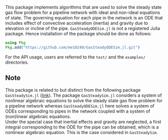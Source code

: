 This package implements algorithms that are used to solve the steady state gas flow problem for a pipeline network with ideal and non-ideal equations of state. The governing equation for each pipe in the network is an ODE that  includes effect of convective acceleration (inertia) and gravity due to elevation or incline of the pipe. 
``GasSteadyODESim.jl`` is not a registered Julia package. Hence installation of the package should be done as follows:

```julia 
using Pkg
Pkg.add("https://github.com/me10240/GasSteadyODESim.jl.git")
```

For the API usage, users are referred to the ``test/`` and the ``examples/`` directories.

## Note
This package is related to but distinct from the following package ``GasSteadySim.jl`` ([link](https://github.com/kaarthiksundar/GasSteadySim.jl.git)). 
The package ``GasSteadySim.jl`` considers a system of nonlinear algebraic equations to solve the steady state gas flow problem for a pipeline network whereas  ``GasSteadyODESim.jl`` here solves a system of ODEs corresponding to pipes in the network coupled with a system of (non)linear algebraic equations.  
Under the special case that inertial effects and gravity are neglected, a first integral corresponding to the ODE for the pipe can be obtained, which is a nonlinear algebraic equation. This is the case considered in ``GasSteadySim``.